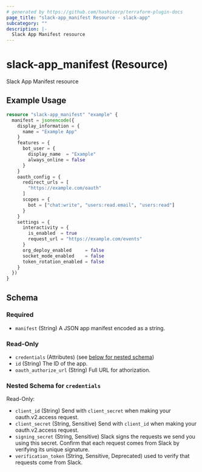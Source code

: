 ```yaml
---
# generated by https://github.com/hashicorp/terraform-plugin-docs
page_title: "slack-app_manifest Resource - slack-app"
subcategory: ""
description: |-
  Slack App Manifest resource
---
```


# slack-app_manifest (Resource)

Slack App Manifest resource

## Example Usage

```terraform
resource "slack-app_manifest" "example" {
  manifest = jsonencode({
    display_information = {
      name = "Example App"
    }
    features = {
      bot_user = {
        display_name  = "Example"
        always_online = false
      }
    }
    oauth_config = {
      redirect_urls = [
        "https://example.com/oauth"
      ]
      scopes = {
        bot = ["chat:write", "users:read.email", "users:read"]
      }
    }
    settings = {
      interactivity = {
        is_enabled  = true
        request_url = "https://example.com/events"
      }
      org_deploy_enabled     = false
      socket_mode_enabled    = false
      token_rotation_enabled = false
    }
  })
}
```

<!-- schema generated by tfplugindocs -->
## Schema

### Required

- `manifest` (String) A JSON app manifest encoded as a string.

### Read-Only

- `credentials` (Attributes) (see [below for nested schema](#nestedatt--credentials))
- `id` (String) The ID of the app.
- `oauth_authorize_url` (String) Full URL for athorization.

<a id="nestedatt--credentials"></a>
### Nested Schema for `credentials`

Read-Only:

- `client_id` (String) Send with `client_secret` when making your oauth.v2.access request.
- `client_secret` (String, Sensitive) Send with `client_id` when making your oauth.v2.access request.
- `signing_secret` (String, Sensitive) Slack signs the requests we send you using this secret. Confirm that each request comes from Slack by verifying its unique signature.
- `verification_token` (String, Sensitive, Deprecated) used to verify that requests come from Slack.


